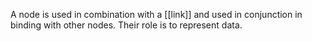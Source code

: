 A node is used in combination with a [[link]] and used in conjunction in binding with other nodes.
Their role is to represent data.